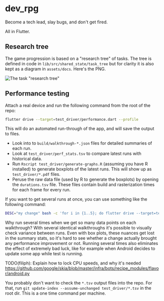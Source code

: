 # dev_rpg

Become a tech lead, slay bugs, and don't get fired.

All in Flutter.

## Research tree

The game progression is based on a "research tree" of tasks. The tree is defined in code
in `lib/src/shared_state/task_tree` but for clarity it is also kept as a diagram
in `assets/docs`. Here's the PNG.

![The task "research tree"](https://github.com/2d-inc/dev_rpg/blob/master/assets/docs/research-tree.png)

## Performance testing

Attach a real device and run the following command from the root of the repo:

```sh
flutter drive --target=test_driver/performance.dart --profile
```

This will do an automated run-through of the app, and will save the output to files.

* Look into to `build/walkthrough-*.json` files for detailed summaries of each run.
* Look at `test_driver/perf_stats.tsv` to compare latest runs with historical data.
* Run `Rscript test_driver/generate-graphs.R` (assuming you have R installed) to generate
  boxplots of the latest runs. This will show up as `test_driver/*.pdf` files.
* Peruse the raw data file (used by R to generate the boxplots) by opening the
  `durations.tsv` file. These files contain build and rasterization times for each frame
  for every run.

If you want to get several runs at once, you can use something like the following command:

```sh
DESC="my change" bash -c 'for i in {1..5}; do flutter drive --target=test_driver/performance.dart --profile; sleep 1; done'
```

Why run several times when we get so many data points on each walkthrough? With several identical
walkthroughs it's possible to visually check variance between runs. Even with box plots,
these nuances get lost in the summary stats, so it's hard to see whether a change actually
brought any performance improvement or not. Running several times also eliminates
the effect of extremely bad luck, like for example when Android decides to update some app while
test is running.

TODO(filiph): Explain how to lock CPU speeds, and why it's needed
    https://github.com/google/skia/blob/master/infra/bots/recipe_modules/flavor/android.py

You probably don't want to check the `*.tsv` output files into the repo. For that,
run `git update-index --assume-unchanged test_driver/*.tsv` in the root dir. This is a one time
command per machine.
